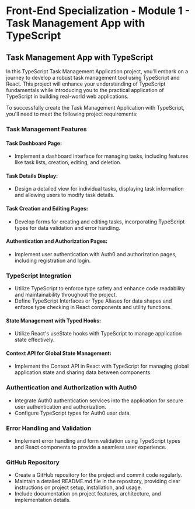 # Front-End Specialization - Module 1 - Task Management App with TypeScript

## Task Management App with TypeScript

In this TypeScript Task Management Application project, you'll embark on a journey to develop a robust task management tool using TypeScript and React. This project will enhance your understanding of TypeScript fundamentals while introducing you to the practical application of TypeScript in building real-world web applications.

To successfully create the Task Management Application with TypeScript, you'll need to meet the following project requirements:

### Task Management Features

#### Task Dashboard Page:
- Implement a dashboard interface for managing tasks, including features like task lists, creation, editing, and deletion.

#### Task Details Display:
- Design a detailed view for individual tasks, displaying task information and allowing users to modify task details.

#### Task Creation and Editing Pages:
- Develop forms for creating and editing tasks, incorporating TypeScript types for data validation and error handling.

#### Authentication and Authorization Pages:
- Implement user authentication with Auth0 and authorization pages, including registration and login.

### TypeScript Integration

- Utilize TypeScript to enforce type safety and enhance code readability and maintainability throughout the project.
- Define TypeScript Interfaces or Type Aliases for data shapes and enforce type checking in React components and utility functions.

#### State Management with Typed Hooks:
- Utilize React's useState hooks with TypeScript to manage application state effectively.

#### Context API for Global State Management:
- Implement the Context API in React with TypeScript for managing global application state and sharing data between components.

### Authentication and Authorization with Auth0
- Integrate Auth0 authentication services into the application for secure user authentication and authorization.
- Configure TypeScript types for Auth0 user data.

### Error Handling and Validation
- Implement error handling and form validation using TypeScript types and React components to provide a seamless user experience.

### GitHub Repository
- Create a GitHub repository for the project and commit code regularly.
- Maintain a detailed README.md file in the repository, providing clear instructions on project setup, installation, and usage.
- Include documentation on project features, architecture, and implementation details.
